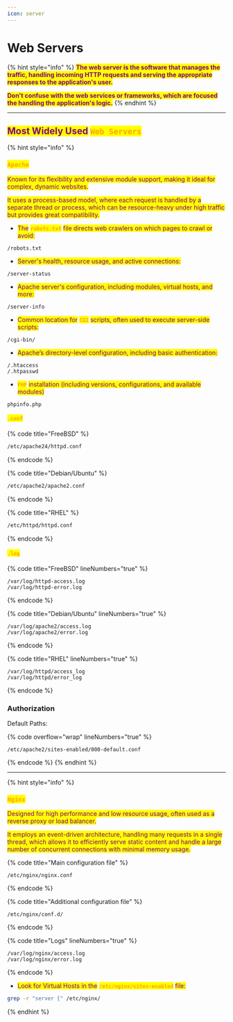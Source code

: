 ```yaml
---
icon: server
---
```


# Web Servers

{% hint style="info" %}
<mark style="color:purple;">**The web server is the software that manages the traffic, handling incoming HTTP requests and serving the appropriate responses to the application's user.**</mark>

<mark style="color:purple;">**Don't confuse with the web services or frameworks, which are focused the handling the application's logic.**</mark>
{% endhint %}

***

## <mark style="color:purple;">Most Widely Used</mark> <mark style="color:orange;">`Web Servers`</mark>&#x20;

{% hint style="info" %}
### <mark style="color:orange;">`Apache`</mark>&#x20;

<mark style="color:purple;">Known for its flexibility and extensive module support, making it ideal for complex, dynamic websites.</mark>&#x20;

<mark style="color:purple;">It uses a process-based model, where each request is handled by a separate thread or process, which can be resource-heavy under high traffic but provides great compatibility.</mark>

* <mark style="color:purple;">The</mark> <mark style="color:orange;">**`robots.txt`**</mark> <mark style="color:purple;">file directs web crawlers on which pages to crawl or avoid:</mark>

```
/robots.txt
```

* <mark style="color:purple;">Server's health, resource usage, and active connections:</mark>

```
/server-status
```

* <mark style="color:purple;">Apache server's configuration, including modules, virtual hosts, and more:</mark>

```
/server-info
```

* <mark style="color:purple;">Common location for</mark> <mark style="color:orange;">**`CGI`**</mark> <mark style="color:purple;">scripts, often used to execute server-side scripts:</mark>

```
/cgi-bin/
```

* <mark style="color:purple;">Apache’s directory-level configuration, including basic authentication:</mark>

```
/.htaccess
/.htpasswd
```

* <mark style="color:orange;">**`PHP`**</mark> <mark style="color:purple;">installation (including versions, configurations, and available modules)</mark>

```
phpinfo.php
```

#### <mark style="color:orange;">`.conf`</mark>

{% code title="FreeBSD" %}
```sh
/etc/apache24/httpd.conf
```
{% endcode %}

{% code title="Debian/Ubuntu" %}
```sh
/etc/apache2/apache2.conf
```
{% endcode %}

{% code title="RHEL" %}
```sh
/etc/httpd/httpd.conf
```
{% endcode %}

#### <mark style="color:orange;">`.log`</mark>

{% code title="FreeBSD" lineNumbers="true" %}
```
/var/log/httpd-access.log
/var/log/httpd-error.log
```
{% endcode %}

{% code title="Debian/Ubuntu" lineNumbers="true" %}
```
/var/log/apache2/access.log
/var/log/apache2/error.log
```
{% endcode %}

{% code title="RHEL" lineNumbers="true" %}
```
/var/log/httpd/access_log
/var/log/httpd/error_log
```
{% endcode %}

### Authorization

Default Paths:

{% code overflow="wrap" lineNumbers="true" %}
```
/etc/apache2/sites-enabled/000-default.conf
```
{% endcode %}
{% endhint %}

***

{% hint style="info" %}
### <mark style="color:orange;">`Nginx`</mark>&#x20;

<mark style="color:purple;">Designed for high performance and low resource usage, often used as a reverse proxy or load balancer.</mark>

<mark style="color:purple;">It employs an event-driven architecture, handling many requests in a single thread, which allows it to efficiently serve static content and handle a large number of concurrent connections with minimal memory usage.</mark>

{% code title="Main configuration file" %}
```
/etc/nginx/nginx.conf
```
{% endcode %}

{% code title="Additional configuration file" %}
```
/etc/nginx/conf.d/
```
{% endcode %}

{% code title="Logs" lineNumbers="true" %}
```
/var/log/nginx/access.log
/var/log/nginx/error.log
```
{% endcode %}

* <mark style="color:purple;">Look for Virtual Hosts in the</mark> <mark style="color:orange;">**`/etc/nginx/sites-enabled`**</mark> <mark style="color:purple;">file:</mark>

```sh
grep -r "server {" /etc/nginx/
```
{% endhint %}

